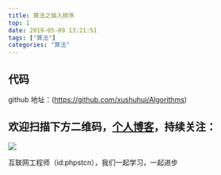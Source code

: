 ```yaml
---
title: 算法之插入排序
top: 1
date: 2019-05-09 13:21:51
tags: ["算法"]
categories: "算法"
---
```


## 代码

github 地址：(https://github.com/xushuhui/Algorithms)

## 欢迎扫描下方二维码，[个人博客](https://www.phpst.cn)，持续关注：

![](https://ww1.sinaimg.cn/large/a616b9a4gy1g4xzv954a4j20760763yo.jpg)

互联网工程师（id:phpstcn），我们一起学习，一起进步
